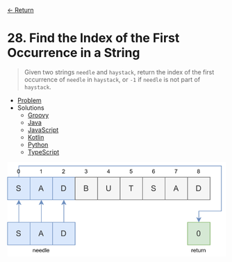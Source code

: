 [&larr; Return](https://hanggrian.github.io/grind-leetcode/)

# 28. Find the Index of the First Occurrence in a String

> Given two strings `needle` and `haystack`, return the index of the first
  occurrence of `needle` in `haystack`, or `-1` if `needle` is not part of
  `haystack`.

- [Problem](https://leetcode.com/problems/find-the-index-of-the-first-occurrence-in-a-string/)
- Solutions
  - [Groovy](https://github.com/hanggrian/grind-leetcode/blob/main/groovy/src/main/groovy/problems1_100/FindTheIndexOfTheFirstOccurrenceInAString.groovy)
  - [Java](https://github.com/hanggrian/grind-leetcode/blob/main/java/src/main/java/problems1_100/FindTheIndexOfTheFirstOccurrenceInAString.java)
  - [JavaScript](https://github.com/hanggrian/grind-leetcode/blob/main/javascript/src/problems1_100/find-the-index-of-the-first-occurrence-in-a-string.js)
  - [Kotlin](https://github.com/hanggrian/grind-leetcode/blob/main/kotlin/src/main/kotlin/problems1_100/FindTheIndexOfTheFirstOccurrenceInAString.kt)
  - [Python](https://github.com/hanggrian/grind-leetcode/blob/main/python/src/problems1_100/find_the_index_of_the_first_occurrence_in_a_string.py)
  - [TypeScript](https://github.com/hanggrian/grind-leetcode/blob/main/typescript/src/problems1_100/find-the-index-of-the-first-occurrence-in-a-string.ts)

![](https://github.com/hanggrian/grind-leetcode/raw/assets/problems1_100/find-the-index-of-the-first-occurrence-in-a-string1.svg)
